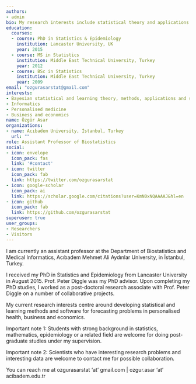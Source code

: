 ```yaml
---
authors:
- admin
bio: My research interests include statistical theory and applications.
education:
  courses:
  - course: PhD in Statistics & Epidemiology
    institution: Lancaster University, UK
    year: 2015
  - course: MS in Statistics
    institution: Middle East Technical University, Turkey
    year: 2012
  - course: BSc in Statistics
    institution: Middle East Technical University, Turkey
    year: 2009
email: "ozgurasarstat@gmail.com"
interests:
- Bayesian statistical and learning theory, methods, applications and software
- Informatics
- Personalised medicine
- Business and economics
name: Özgür Asar
organizations:
- name: Acıbadem University, İstanbul, Turkey
  url: ""
role: Assistant Professor of Biostatistics
social:
- icon: envelope
  icon_pack: fas
  link: '#contact'
- icon: twitter
  icon_pack: fab
  link: https://twitter.com/ozgurasarstat
- icon: google-scholar
  icon_pack: ai
  link: https://scholar.google.com/citations?user=KmN0xNQAAAAJ&hl=en
- icon: github
  icon_pack: fab
  link: https://github.com/ozgurasarstat
superuser: true
user_groups:
- Researchers
- Visitors
---
```


I am currently an assistant professor at the Department of Biostatistics and Medical Informatics, Acıbadem Mehmet Ali Aydınlar University, in İstanbul, Turkey.

I received my PhD in Statistics and Epidemiology from Lancaster University in August 2015. Prof. Peter Diggle was my PhD advisor. Upon completing my PhD studies, I worked as a post-doctoral research associate with Prof. Peter Diggle on a number of collaborative projects.

My current research interests centre around developing statistical and learning methods and software for forecasting problems in personalised health, business and economics.

Important note 1: Students with strong background in statistics, mathematics, epidemiology or a related field are welcome for doing post-graduate studies under my supervision.

Important note 2: Scientists who have interesting research problems and interesting data are welcome to contact me for possible collaboration.

You can reach me at ozgurasarstat ‘at’ gmail.com  |  ozgur.asar ‘at’ acibadem.edu.tr
